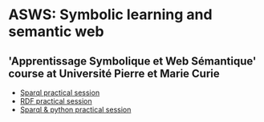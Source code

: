 # ASWS: Symbolic learning and semantic web
## 'Apprentissage Symbolique et Web Sémantique' course at Université Pierre et Marie Curie

- [Sparql practical session](https://github.com/LoicH/M2-DAC/blob/master/ASWS/requests.sparql)
- [RDF practical session](https://github.com/LoicH/M2-DAC/tree/master/ASWS/tme2/data)
- [Sparql & python practical session](https://github.com/LoicH/M2-DAC/tree/master/ASWS/lod)
